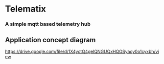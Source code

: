 # Telematix 
### A simple mqtt based telemetry hub

## Application concept diagram
https://drive.google.com/file/d/1X4yctQ4geIQNGUQxHQOSyaoy0o1cyxbh/view